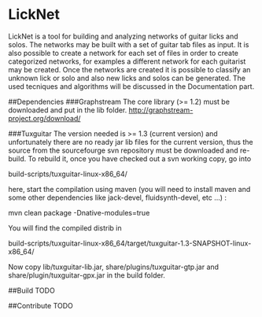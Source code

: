 LickNet
=======

LickNet is a tool for building and analyzing networks of guitar licks and solos. The networks may be built with a set of guitar tab files as input. It is also possible to create a network for each set of files in order to create categorized networks, for examples a different network for each guitarist may be created. Once the networks are created it is possible to classify an unknown lick or solo and also new licks and solos can be generated. The used tecniques and algorithms will be discussed in the Documentation part.

##Dependencies
###Graphstream 
The core library (>= 1.2) must be downloaded and put in the lib folder. http://graphstream-project.org/download/

###Tuxguitar
The version needed is >= 1.3 (current version) and unfortunately there are no ready jar lib files for the current version, thus the source from the sourcefourge svn repository must be downloaded and re-build. To rebuild it, once you have checked out a svn working copy, go into

build-scripts/tuxguitar-linux-x86_64/

here, start the compilation using maven (you will need to install maven and some other dependencies like jack-devel, fluidsynth-devel, etc ...) :

mvn clean package -Dnative-modules=true

You will find the compiled distrib in

build-scripts/tuxguitar-linux-x86_64/target/tuxguitar-1.3-SNAPSHOT-linux-x86_64/ 

Now copy lib/tuxguitar-lib.jar, share/plugins/tuxguitar-gtp.jar and share/plugin/tuxguitar-gpx.jar in the build folder.

##Build
TODO

##Contribute
TODO
